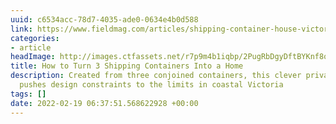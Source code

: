 ```yaml
---
uuid: c6534acc-78d7-4035-ade0-0634e4b0d588
link: https://www.fieldmag.com/articles/shipping-container-house-victoria-aus-shelter-streaming
categories:
- article
headImage: http://images.ctfassets.net/r7p9m4b1iqbp/2PugRbDgyDftBYKnf8oZdx/4cc5e58384d87d1f0d635d826b00451a/eco-containers-australia-shelter-streaming-facade.jpg?w=1000
title: How to Turn 3 Shipping Containers Into a Home
description: Created from three conjoined containers, this clever private getaway
  pushes design constraints to the limits in coastal Victoria
tags: []
date: 2022-02-19 06:37:51.568622928 +00:00
---
```

